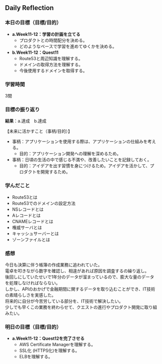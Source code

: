 ## Daily Reflection

### 本日の目標（目標/目的）
- **a.Week11-12：学習の計画を立てる**  
  - プロダクトとの時間配分を決める。
  - どのようなペースで学習を進めてゆくかを決める。
- **b.Week11-12：Quest11**  
  - Route53と周辺知識を理解する。
  - ドメインの取得方法を理解する。
  - 今後使用するドメインを取得する。

### 学習時間
3間

### 目標の振り返り
**結果**：a.達成　b.達成

【未来に活かすこと（事柄/目的）】
- 事柄：アプリケーションを使用する際は、アプリケーションの仕組みを考える。
  - 目的：アプリケーション開発への理解を深めるため。
- 事柄：日頃の生活の中で感じる不満や、改善したいことを記録しておく。
  - 目的：アイデアを出す習慣を身につけるため。アイデアを活かして、プロダクトを開発するため。

### 学んだこと

- Route53とは
- Route53でのドメインの設定方法
- NSレコードとは
- Aレコードとは
- CNAMEレコードとは
- 権威サーバとは
- キャッシュサーバーとは
- ゾーンファイルとは

### 感想
今日も決算に伴う帳簿の作成業務に追われていた。  
電卓を叩きながら数字を確認し、相違があれば原因を調査するの繰り返し。  
後回しにしていたせいで1年分のデータが溜まっているので、膨大な量のデータを処理しなければならない。  
しかし、APIのおかげで金融期間に関するデータを取り込むことができ、IT技術の素晴らしさを実感した。  
将来的に自分が今苦労している部分を、IT技術で解決したい。  
少しでも早くこの業務を終わらせて、クエストの進行やプロダクト開発に取り組みたい。

### 明日の目標（目標/目的）
- **a.Week11-12：Quest12を完了させる**  
  - AWS Certificate Managerを理解する。
  - SSL化 (HTTPS化)を理解する。
  - ELBを理解する。
